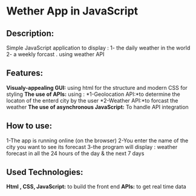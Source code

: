 # Wether App in JavaScript

## Description:
Simple JavaScript application to display : 1- the daily weather in the world  2- a weekly forcast . using weather API

## Features:
**Visualy-appealing GUI:** using html for the structure and modern CSS for styling
**The use of APIs:** using : *1-Geolocation API:*to determine the locaton of the enterd city by the user
                            *2-Weather API:*to forcast the weather 
**The use of asynchronous JavaScript:** To handle API integration

## How to use:
1-The app is running online (on the browser)
2-You enter the name of the city you want to see its forecast
3-the program will display : weather forecast in all the 24 hours of the day & the next 7 days

## Used Technologies:
**Html , CSS, JavaScript:** to build the front end
**APIs:** to get real time data
